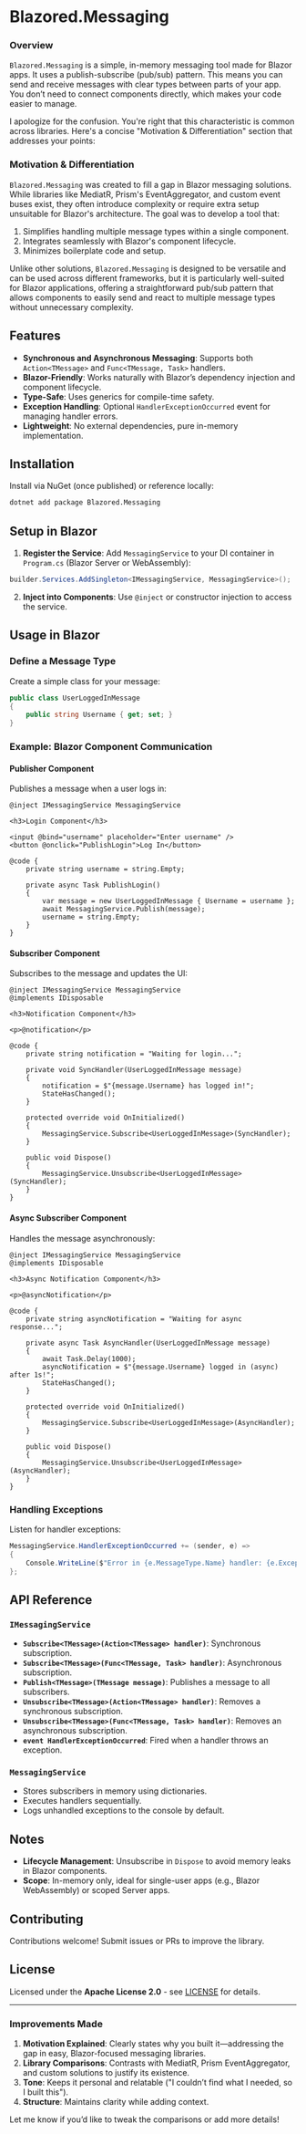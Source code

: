 # Blazored.Messaging

### Overview
`Blazored.Messaging` is a simple, in-memory messaging tool made for Blazor apps. It uses a publish-subscribe (pub/sub) pattern. This means you can send and receive messages with clear types between parts of your app. You don’t need to connect components directly, which makes your code easier to manage.

I apologize for the confusion. You're right that this characteristic is common across libraries. Here's a concise "Motivation & Differentiation" section that addresses your points:

### Motivation & Differentiation

`Blazored.Messaging` was created to fill a gap in Blazor messaging solutions. While libraries like MediatR, Prism's EventAggregator, and custom event buses exist, they often introduce complexity or require extra setup unsuitable for Blazor's architecture. The goal was to develop a tool that:

1. Simplifies handling multiple message types within a single component.
2. Integrates seamlessly with Blazor's component lifecycle.
3. Minimizes boilerplate code and setup.

Unlike other solutions, `Blazored.Messaging`  is designed to be versatile and can be used across different frameworks, but it is particularly well-suited for Blazor applications, offering a straightforward pub/sub pattern that allows components to easily send and react to multiple message types without unnecessary complexity.

## Features
- **Synchronous and Asynchronous Messaging**: Supports both `Action<TMessage>` and `Func<TMessage, Task>` handlers.
- **Blazor-Friendly**: Works naturally with Blazor’s dependency injection and component lifecycle.
- **Type-Safe**: Uses generics for compile-time safety.
- **Exception Handling**: Optional `HandlerExceptionOccurred` event for managing handler errors.
- **Lightweight**: No external dependencies, pure in-memory implementation.

## Installation
Install via NuGet (once published) or reference locally:

```bash
dotnet add package Blazored.Messaging
```

## Setup in Blazor
1. **Register the Service**: Add `MessagingService` to your DI container in `Program.cs` (Blazor Server or WebAssembly):

```csharp
builder.Services.AddSingleton<IMessagingService, MessagingService>();
```

2. **Inject into Components**: Use `@inject` or constructor injection to access the service.

## Usage in Blazor

### Define a Message Type
Create a simple class for your message:

```csharp
public class UserLoggedInMessage
{
    public string Username { get; set; }
}
```

### Example: Blazor Component Communication

#### Publisher Component
Publishes a message when a user logs in:

```razor
@inject IMessagingService MessagingService

<h3>Login Component</h3>

<input @bind="username" placeholder="Enter username" />
<button @onclick="PublishLogin">Log In</button>

@code {
    private string username = string.Empty;

    private async Task PublishLogin()
    {
        var message = new UserLoggedInMessage { Username = username };
        await MessagingService.Publish(message);
        username = string.Empty;
    }
}
```

#### Subscriber Component
Subscribes to the message and updates the UI:

```razor
@inject IMessagingService MessagingService
@implements IDisposable

<h3>Notification Component</h3>

<p>@notification</p>

@code {
    private string notification = "Waiting for login...";

    private void SyncHandler(UserLoggedInMessage message)
    {
        notification = $"{message.Username} has logged in!";
        StateHasChanged();
    }

    protected override void OnInitialized()
    {
        MessagingService.Subscribe<UserLoggedInMessage>(SyncHandler);
    }

    public void Dispose()
    {
        MessagingService.Unsubscribe<UserLoggedInMessage>(SyncHandler);
    }
}
```

#### Async Subscriber Component
Handles the message asynchronously:

```razor
@inject IMessagingService MessagingService
@implements IDisposable

<h3>Async Notification Component</h3>

<p>@asyncNotification</p>

@code {
    private string asyncNotification = "Waiting for async response...";

    private async Task AsyncHandler(UserLoggedInMessage message)
    {
        await Task.Delay(1000);
        asyncNotification = $"{message.Username} logged in (async) after 1s!";
        StateHasChanged();
    }

    protected override void OnInitialized()
    {
        MessagingService.Subscribe<UserLoggedInMessage>(AsyncHandler);
    }

    public void Dispose()
    {
        MessagingService.Unsubscribe<UserLoggedInMessage>(AsyncHandler);
    }
}
```

### Handling Exceptions
Listen for handler exceptions:

```csharp
MessagingService.HandlerExceptionOccurred += (sender, e) =>
{
    Console.WriteLine($"Error in {e.MessageType.Name} handler: {e.Exception.Message}");
};
```



## API Reference

### `IMessagingService`
- **`Subscribe<TMessage>(Action<TMessage> handler)`**: Synchronous subscription.
- **`Subscribe<TMessage>(Func<TMessage, Task> handler)`**: Asynchronous subscription.
- **`Publish<TMessage>(TMessage message)`**: Publishes a message to all subscribers.
- **`Unsubscribe<TMessage>(Action<TMessage> handler)`**: Removes a synchronous subscription.
- **`Unsubscribe<TMessage>(Func<TMessage, Task> handler)`**: Removes an asynchronous subscription.
- **`event HandlerExceptionOccurred`**: Fired when a handler throws an exception.

### `MessagingService`
- Stores subscribers in memory using dictionaries.
- Executes handlers sequentially.
- Logs unhandled exceptions to the console by default.

## Notes
- **Lifecycle Management**: Unsubscribe in `Dispose` to avoid memory leaks in Blazor components.
- **Scope**: In-memory only, ideal for single-user apps (e.g., Blazor WebAssembly) or scoped Server apps.

## Contributing
Contributions welcome! Submit issues or PRs to improve the library.

## License
Licensed under the **Apache License 2.0** - see [LICENSE](LICENSE) for details.

---

### Improvements Made
1. **Motivation Explained**: Clearly states why you built it—addressing the gap in easy, Blazor-focused messaging libraries.
2. **Library Comparisons**: Contrasts with MediatR, Prism EventAggregator, and custom solutions to justify its existence.
3. **Tone**: Keeps it personal and relatable ("I couldn’t find what I needed, so I built this").
4. **Structure**: Maintains clarity while adding context.

Let me know if you’d like to tweak the comparisons or add more details!
